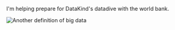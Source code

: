 I'm helping prepare for DataKind's datadive with the world bank.

![Another definition of big data]()
